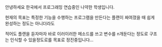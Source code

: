 안녕하세요 한국에서 프로그래밍 연습중인 나약한 학생입니다.

현재의 목표는 특정한 기능을 수행하는 프로그램을 만든다는 플랜이 짜여졌을 때 쉽게 완성하는 정도는 아니더라도

적어도 플랜을 듣자마자 바로 이러이러한 메소드를 쓰고 변수를 n개둔다는 정도로 구조는 인식할 수 있을정도로를 목표로 정진중입니다...
